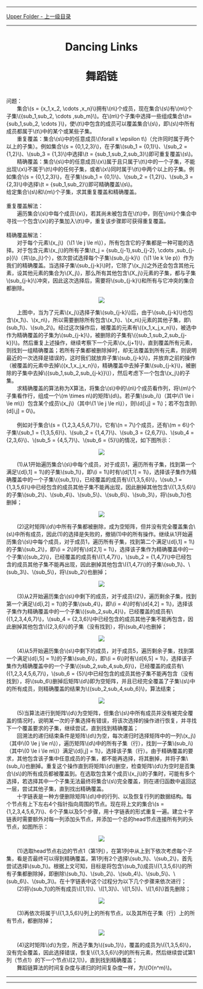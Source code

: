 <script type="text/javascript" async src="//cdn.bootcss.com/mathjax/2.7.0/MathJax.js?config=TeX-AMS-MML_HTMLorMML"></script>
<script type="text/javascript" async src="https://cdnjs.cloudflare.com/ajax/libs/mathjax/2.7.1/MathJax.js?config=TeX-MML-AM_CHTML"></script>


--------
[Upper Folder - 上一级目录](../)


--------

<div>
<h1 align="center">Dancing Links</h1>
<h1 align="center">舞蹈链</h1>
<br>
问题： <br>
&emsp;&emsp;集合\(s = {x_1,x_2, \cdots ,x_n}\)拥有\(n\)个成员，现在集合\(s\)有\(m\)个子集\({sub_1,sub_2, \cdots ,sub_m}\)。在\(m\)个子集中选择一些组成集合\(t={sub_1,sub_2, \cdots }\)，使\(t\)中包含的成员可以覆盖集合\(s\)，即\(s\)中所有成员都属于\(t\)中的某个或某些子集。 <br>
&emsp;&emsp;重复覆盖：集合\(s\)中的任意成员\(\forall x \epsilon t\)（允许同时属于两个以上的子集）。例如集合\(s = {0,1,2,3}\)，在子集\(sub_1 = {0,1}\)、\(sub_2 = {1,2}\)、\(sub_3 = {1,3}\)中选择\(t = {sub_1,sub_2,sub_3}\)即可重复覆盖\(s\)。 <br>
&emsp;&emsp;精确覆盖：集合\(s\)中的任意成员\(x\)属于且只属于\(t\)中的一个子集，不能出现\(x\)不属于\(t\)中的任何子集，或者\(x\)同时属于\(t\)中两个以上的子集。例如集合\(s = {0,1,2,3}\)，在子集\(sub_1 = {0,1}\)、\(sub_2 = {1,2}\)、\(sub_3 = {2,3}\)中选择\(t = {sub_1,sub_2}\)即可精确覆盖\(s\)。 <br>
给定集合\(s\)和\(m\)个子集，求其重复覆盖和精确覆盖。 <br>
<br>
重复覆盖解法： <br>
&emsp;&emsp;遍历集合\(s\)中每个成员\(x\)，若其尚未被包含在\(t\)中，则在\(m\)个集合中寻找一个包含\(x\)的子集加入\(t\)中，重复该步骤即可获得重复覆盖。 <br>
<br>
精确覆盖解法： <br>
&emsp;&emsp;对于每个元素\(x_j\)（\(1 \le j \le n\)），所有包含它的子集都是一种可能的选择。对于包含元素\(x_j\)的所有子集\(t_j = {sub_{j-1},sub_{j-2}, \cdots ,sub_{j-p}}\)（共\(p_j\)个），依次尝试选择每个子集\(sub_{j-k}\)（\(1 \le k \le p)）作为我们的精确覆盖。当选择子集\(sub_{j-k}\)时，它除了\(x_j\)之外还会包含其他元素，设其他元素的集合为\(X_j\)，那么所有其他包含\(X_j\)元素的子集，都与子集\(sub_{j-k}\)冲突，因此这次选择后，需要将\(sub_{j-k}\)和所有与它冲突的集合都删除。 <br>
<p align="center"><img src="../res/DancingLinks1.png" /></p>
&emsp;&emsp;上图中，当为了元素\(x_j\)选择子集\(sub_{j-k}\)后，由于\(sub_{j-k}\)也包含\(x_1\)、\(x_n\)，所以需要删除所有包含\(x_1\)、\(x_n\)元素的其他子集，即\(sub_1\)、\(sub_2\)。经过这次操作后，被覆盖的元素有\({x_1,x_j,x_n}\)，被选中作为精确覆盖的子集为\(sub_{j-k}\)，被删除的子集有\({sub_1,sub_2,sub_{j-k}}\)。然后重复上述操作，继续考察下一个元素\(x_{j+1}\)，直到覆盖所有元素，则找到一组精确覆盖；若所有子集都被删除掉时，却无法覆盖到所有元素，则说明最近的一次选择是错误的，这时我们就放弃子集\(sub_{j-k}\)，并放弃之前的操作（被覆盖的元素中去掉\({x_1,x_j,x_n}\)，精确覆盖中去掉子集\(sub_{j-k}\)，被删除的子集中去掉\({sub_1,sub_2,sub_{j-k}}\)），然后考虑下一个包含\(x_j\)的子集。 <br>
&emsp;&emsp;求精确覆盖的算法称为X算法，将集合\(s\)中的\(n\)个成员看作列，将\(m\)个子集看作行，组成一个\(m \times n\)的矩阵\(d\)。若子集\(sub_i\)（其中\(1 \le i \le m\)）包含某个成员\(x_j\)（其中\(1 \le j \le n\)），则\(d[i,j] = 1\)；若不包含则\(d[i,j] = 0\)。 <br>
<br>
&emsp;&emsp;例如对于集合\(s = {1,2,3,4,5,6,7}\)，它有\(n = 7\)个成员，还有\(m = 6\)个子集\(sub_1 = {1,3,5,6}\)、\(sub_2 = {1,4,7}\)、\(sub_3 = {2,6,7}\)、\(sub_4 = {2,3,6}\)、\(sub_5 = {4,5,7}\)、\(sub_6 = {5}\)的情况，如下图所示： <br>
<p align="center"><img src="../res/DancingLinks2.png" /></p>
&emsp;&emsp;(1)从1开始遍历集合\(s\)中每个成员，对于成员1，遍历所有子集，找到第一个满足\(d[i,1] = 1\)的子集\(sub_1\)，即\(i = 1\)时有\(d[1,1] = 1\)，选择该子集作为精确覆盖中的一个子集\({sub_1}\)，已经覆盖的成员有\({1,3,5,6}\)，\(sub_1 = {1,3,5,6}\)中已经包含的成员其他子集不能再出现，因此删掉其他包含\({1,3,5,6}\)的子集\(sub_2\)、\(sub_4\)、\(sub_5\)、\(sub_6\)、\(sub_3\)，将\(sub_1\)也删掉； <br>
<p align="center"><img src="../res/DancingLinks3.png" /></p>
&emsp;&emsp;(2)这时矩阵\(d\)中所有子集都被删除，成为空矩阵，但并没有完全覆盖集合\(s\)中所有成员，因此(1)的选择是失败的，撤销(1)中的所有操作。继续从1开始遍历集合\(s\)中每个成员，对于成员1，遍历所有子集，找到第二个满足\(d[i,1] = 1\)的子集\(sub_2\)，即\(i = 2\)时有\(d[2,1] = 1\)，选择该子集作为精确覆盖中的一个子集\({sub_2}\)，已经覆盖的成员有\({1,4,7}\)，\(sub_2 = {1,4,7}\)中已经包含的成员其他子集不能再出现，因此删掉其他包含\({1,4,7}\)的子集\(sub_1\)、\(sub_3\)、\(sub_5\)，将\(sub_2\)也删掉； <br>
<p align="center"><img src="../res/DancingLinks4.png" /></p>
&emsp;&emsp;(3)从2开始遍历集合\(s\)中剩下的成员，对于成员\(2\)，遍历剩余子集，找到第一个满足\(d[i,2] = 1\)的子集\(sub_4\)，即\(i = 4\)时有\(d[4,2] = 1\)，选择该子集作为精确覆盖中的一个子集\({sub_2,sub_4}\)，已经覆盖的成员有\({1,2,3,4,6,7}\)，\(sub_4 = {2,3,6}\)中已经包含的成员其他子集不能再包含，因此删掉其他包含\({2,3,6}\)的子集（没有找到），将\(sub_4\)也删掉； <br>
<p align="center"><img src="../res/DancingLinks5.png" /></p>
&emsp;&emsp;(4)从5开始遍历集合\(s\)中剩下的成员，对于成员5，遍历剩余子集，找到第一个满足\(d[i,5] = 1\)的子集\(sub_6\)，即\(i = 6\)时有\(d[6,5] = 1\)，选择该子集作为精确覆盖中的一个子集\({sub_2,sub_4,sub_6}\)，已经覆盖的成员有\({1,2,3,4,5,6,7}\)，\(sub_6 = {5}\)中已经包含的成员其他子集不能再包含（没有找到），将\(sub_6\)删掉后矩阵\(d\)即为空矩阵，并且已经完全覆盖了子集\(s\)中的所有成员，则精确覆盖的结果为\({sub_2,sub_4,sub_6}\)，算法结束； <br>
<p align="center"><img src="../res/DancingLinks6.png" /></p>
&emsp;&emsp;(5)当算法进行到矩阵\(d\)为空矩阵，但集合\(s\)中所有成员并没有被完全覆盖的情况时，说明某一次的子集选择有错误，将该次选择的操作进行恢复，并寻找下一个覆盖要求的子集，继续尝试，直到找到精确覆盖； <br>
&emsp;&emsp;回溯法的递归结束条件是矩阵\(d\)为空，每次递归时选择矩阵中的一列\(x_j\)（其中\(0 \le j \le n\)），遍历矩阵\(d\)中的所有子集（行），找到一子集\(sub_i\)（其中\(0 \le i \le m\)）满足\(d[i,j] = 1\)，选择该子集（行）。由于精确覆盖的要求，其他包含该子集中任意成员的子集，都不能再选择，将其删掉，并将子集\(sub_i\)也删掉。重复这个操作直到将矩阵\(d\)删空，检查矩阵\(d\)为空时是否集合\(s\)的所有成员都被覆盖到。在选取包含某个成员\(x_j\)的子集时，可能有多个选择，若选择其中一个子集无法最终将集合\(s\)完全覆盖，则在递归函数中返回这一层，尝试其他子集，直到找出精确覆盖。 <br>
&emsp;&emsp;十字链表是一种方便删除矩阵\(d\)中的行列、以及恢复行列的数据结构。每个节点有上下左右4个指针指向周围的节点。现在将上文的集合\(s = {1,2,3,4,5,6,7}\)、6个子集以及5个步骤，用十字链表的形式重复一遍。建立十字链表时需要额外对每一列添加头节点，并添加一个总的head节点连接所有列的头节点，如图所示： <br>
<p align="center"><img src="../res/DancingLinks7.png" /></p>
&emsp;&emsp;(1)选取head节点右边的节点1（第1列），在第1列中从上到下依次考虑每个子集，看是否最终可以得到精确覆盖，第1列有2个选择\(sub_1\)、\(sub_2\)，首先尝试选择\(sub_1\)。根据上文可知，目标是将包含\(sub_1\)成员\({1,3,5,6}\)的所有子集都删除掉，即删除\(sub_1\)、\(sub_2\)、\(sub_4\)、\(sub_5\)、\(sub_6\)、\(sub_3\)。在十字链表中这个过程分为以下几个步骤来依次进行； <br>
&emsp;&emsp;(2)将\(sub_1\)的所有成员\([1,1]\)、\([1,3]\)、\([1,5]\)、\([1,6]\)首先删除； <br>
<p align="center"><img src="../res/DancingLinks8.png" /></p>
&emsp;&emsp;(3)再依次将属于\({1,3,5,6}\)列上的所有节点，以及其所在子集（行）上的所有节点，都删除掉； <br>
<p align="center"><img src="../res/DancingLinks9.png" /></p>
&emsp;&emsp;(4)这时矩阵\(d\)为空，所选子集为\({sub_1}\)，覆盖的成员为\({1,3,5,6}\)，没有完全覆盖，因此选择错误，恢复\({1,3,5,6}\)列的所有元素，然后继续尝试第1列（节点1）的下一个节点\([2,1]\)，直到找到精确覆盖； <br>
&emsp;&emsp;舞蹈链算法的时间复杂度与递归的时间复杂度一样，为\(O(n^m)\)。 <br>
</div>


--------
--------
